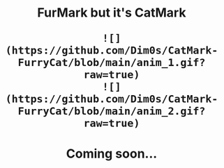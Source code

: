 <h1 align="center">
  FurMark but it's CatMark
  
    ![](https://github.com/Dim0s/CatMark-FurryCat/blob/main/anim_1.gif?raw=true)
    ![](https://github.com/Dim0s/CatMark-FurryCat/blob/main/anim_2.gif?raw=true)
    
  </h1>
   
<h1 align="center">
  Coming soon...
  </h1>
